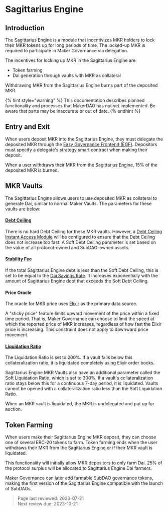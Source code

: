 # Sagittarius Engine

## Introduction
The Sagittarius Engine is a module that incentivizes MKR holders to lock their MKR tokens up for long periods of time. The locked-up MKR is required to participate in Maker Governance via delegation. 

The incentives for locking up MKR in the Sagittarius Engine are:
- Token farming
- Dai generation through vaults with MKR as collateral

Withdrawing MKR from the Sagittarius Engine burns part of the deposited MKR.

{% hint style="warning" %} This documentation describes planned functionality and processes that MakerDAO has not yet implemented. Be aware that parts may be inaccurate or out of date. {% endhint %}

## Entry and Exit
When users deposit MKR into the Sagittarius Engine, they must delegate the deposited MKR through the [Easy Governance Frontend (EGF)](../maker-core/easy-governance-frontend.md). Depositors must specify a delegate's strategy smart contract when making their deposit.

When a user withdraws their MKR from the Sagittarius Engine, 15% of the deposited MKR is burned.

## MKR Vaults
The Sagittarius Engine allows users to use deposited MKR as collateral to generate Dai, similar to normal Maker Vaults. The parameters for these vaults are below:

#### [Debt Ceiling](https://manual.makerdao.com/parameter-index/vault-risk/param-debt-ceiling) 
There is no hard Debt Ceiling for these MKR vaults. However, a [Debt Ceiling Instant Access Module](https://manual.makerdao.com/module-index/module-dciam) will be configured to ensure that the Debt Ceiling does not increase too fast. A Soft Debt Ceiling parameter is set based on the value of all protocol-owned and SubDAO-owned assets.

#### [Stability Fee](https://manual.makerdao.com/parameter-index/vault-risk/param-stability-fee) 
If the total Sagittarius Engine debt is less than the Soft Debt Ceiling, this is set to be equal to the [Dai Savings Rate](https://manual.makerdao.com/parameter-index/core/param-dai-savings-rate). It increases exponentially with the amount of Sagittarius Engine debt that exceeds the Soft Debt Ceiling.

#### Price Oracle
The oracle for MKR price uses [Elixir](elixir.md) as the primary data source. 

A "sticky price" feature limits upward movement of the price within a fixed time period. That is, Maker Governance can choose to limit the speed at which the reported price of MKR increases, regardless of how fast the Elixir price is increasing. This constraint does not apply to downward price movement. 

#### [Liquidation Ratio](https://manual.makerdao.com/parameter-index/vault-risk/param-liquidation-ratio)
The Liquidation Ratio is set to 200%. If a vault falls below this collateralization ratio, it is liquidated completely using Elixir order books.

Sagittarius Engine MKR Vaults also have an additional parameter called the Soft Liquidation Ratio, which is set to 300%. If a vault's collateralization ratio stays below this for a continuous 7-day period, it is liquidated. Vaults cannot be opened with a collateralization ratio less than the Soft Liquidation Ratio. 

When an MKR vault is liquidated, the MKR is undelegated and put up for auction. 

## Token Farming
When users make their Sagittarius Engine MKR deposit, they can choose one of several ERC-20 tokens to farm. Token farming ends when the user withdraws their MKR from the Sagittarius Engine or if their MKR vault is liquidated.

This functionality will initially allow MKR depositors to only farm Dai. 25% of the protocol surplus will be allocated to Sagittarius Engine Dai farmers. 

Maker Governance can later add farmable SubDAO governance tokens, making the first version of the Sagittarius Engine compatible with the launch of SubDAOs.

>Page last reviewed: 2023-07-21    
>Next review due: 2023-10-21







